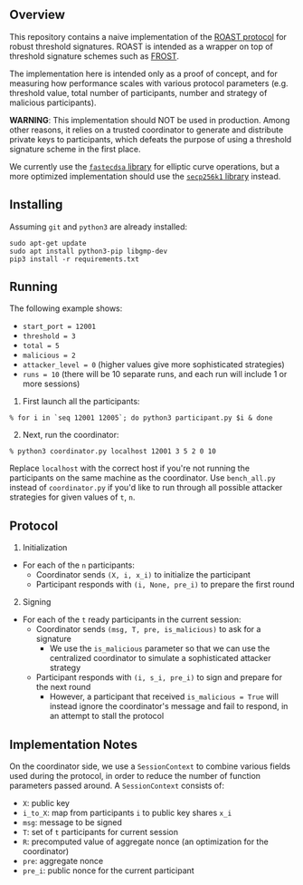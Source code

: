 ## Overview

This repository contains a naive implementation of the [ROAST protocol](https://eprint.iacr.org/2022/550) for robust threshold signatures. ROAST is intended as a wrapper on top of threshold signature schemes such as [FROST](https://eprint.iacr.org/2020/852).

The implementation here is intended only as a proof of concept, and for measuring how performance scales with various protocol parameters (e.g. threshold value, total number of participants, number and strategy of malicious participants).

**WARNING**: This implementation should NOT be used in production. Among other reasons, it relies on a trusted coordinator to generate and distribute private keys to participants, which defeats the purpose of using a threshold signature scheme in the first place.

We currently use the [`fastecdsa` library](https://github.com/AntonKueltz/fastecdsa) for elliptic curve operations, but a more optimized implementation should use the [`secp256k1` library](https://github.com/bitcoin-core/secp256k1) instead.

## Installing

Assuming `git` and `python3` are already installed:

```
sudo apt-get update
sudo apt install python3-pip libgmp-dev
pip3 install -r requirements.txt
```

## Running

The following example shows:

* `start_port = 12001`
* `threshold = 3`
* `total = 5`
* `malicious = 2`
* `attacker_level = 0` (higher values give more sophisticated strategies)
* `runs = 10` (there will be 10 separate runs, and each run will include 1 or more sessions)

1. First launch all the participants:

```shell
% for i in `seq 12001 12005`; do python3 participant.py $i & done
```

2. Next, run the coordinator:

```shell
% python3 coordinator.py localhost 12001 3 5 2 0 10
```

Replace `localhost` with the correct host if you're not running the participants on the same machine as the coordinator. Use `bench_all.py` instead of `coordinator.py` if you'd like to run through all possible attacker strategies for given values of `t`, `n`.

## Protocol

1. Initialization

* For each of the `n` participants:
	* Coordinator sends `(X, i, x_i)` to initialize the participant
	* Participant responds with `(i, None, pre_i)` to prepare the first round

2. Signing

* For each of the `t` ready participants in the current session:
	* Coordinator sends `(msg, T, pre, is_malicious)` to ask for a signature
		* We use the `is_malicious` parameter so that we can use the centralized coordinator to simulate a sophisticated attacker strategy
	* Participant responds with `(i, s_i, pre_i)` to sign and prepare for the next round
		* However, a participant that received `is_malicious = True` will instead ignore the coordinator's message and fail to respond, in an attempt to stall the protocol

## Implementation Notes

On the coordinator side, we use a `SessionContext` to combine various fields used during the protocol, in order to reduce the number of function parameters passed around. A `SessionContext` consists of:

* `X`: public key
* `i_to_X`: map from participants `i` to public key shares `x_i`
* `msg`: message to be signed
* `T`: set of `t` participants for current session
* `R`: precomputed value of aggregate nonce (an optimization for the coordinator)
* `pre`: aggregate nonce
* `pre_i`: public nonce for the current participant
